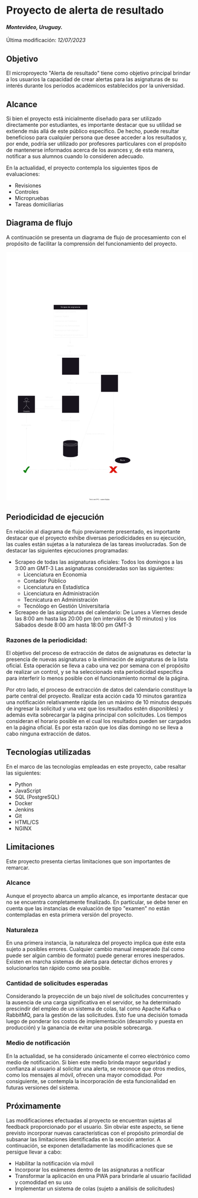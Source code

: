 # Proyecto de alerta de resultado
#### _Montevideo, Uruguay._
Última modificación: _12/07/2023_

## Objetivo
El microproyecto "Alerta de resultado" tiene como objetivo principal brindar a los usuarios la capacidad de crear alertas para las asignaturas de su interés durante los periodos académicos establecidos por la universidad.

## Alcance
Si bien el proyecto está inicialmente diseñado para ser utilizado directamente por estudiantes, es importante destacar que su utilidad se extiende más allá de este público específico. De hecho, puede resultar beneficioso para cualquier persona que desee acceder a los resultados y, por ende, podría ser utilizado por profesores particulares con el propósito de mantenerse informados acerca de los avances y, de esta manera, notificar a sus alumnos cuando lo consideren adecuado.

En la actualidad, el proyecto contempla los siguientes tipos de evaluaciones:
-  Revisiones
-  Controles
-  Micropruebas
-  Tareas domiciliarias

## Diagrama de flujo 
A continuación se presenta un diagrama de flujo de procesamiento con el propósito de facilitar la comprensión del funcionamiento del proyecto.

![Diagrama de flujo](./assets/diagrama-flujo.drawio.svg)

## Periodicidad de ejecución
En relación al diagrama de flujo previamente presentado, es importante destacar que el proyecto exhibe diversas periodicidades en su ejecución, las cuales están sujetas a la naturaleza de las tareas involucradas. 
Son de destacar las siguientes ejecuciones programadas:
- Scrapeo de todas las asignaturas oficiales: Todos los domingos a las 3:00 am GMT-3
Las asignaturas consideradas son las siguientes: 
    - Licenciatura en Economía
    - Contador Público
    - Licenciatura en Estadística 
    - Licenciatura en Administración
    - Tecnicatura en Administración
    - Tecnólogo en Gestión Universitaria
- Screapeo de las asignaturas del calendario: De Lunes a Viernes desde las 8:00 am hasta las 20:00 pm (en interválos de 10 minutos) y los Sábados desde 8:00 am hasta 18:00 pm GMT-3

### Razones de la periodicidad:

El objetivo del proceso de extracción de datos de asignaturas es detectar la presencia de nuevas asignaturas o la eliminación de asignaturas de la lista oficial. Esta operación se lleva a cabo una vez por semana con el propósito de realizar un control, y se ha seleccionado esta periodicidad específica para interferir lo menos posible con el funcionamiento normal de la página.

Por otro lado, el proceso de extracción de datos del calendario constituye la parte central del proyecto. Realizar esta acción cada 10 minutos garantiza una notificación relativamente rápida (en un máximo de 10 minutos después de ingresar la solicitud y una vez que los resultados estén disponibles) y además evita sobrecargar la página principal con solicitudes. Los tiempos consideran el horario posible en el cual los resultados pueden ser cargados en la página oficial. Es por esta razón que los días domingo no se lleva a cabo ninguna extracción de datos.

## Tecnologías utilizadas
En el marco de las tecnologías empleadas en este
proyecto, cabe resaltar las siguientes:
-  Python
-  JavaScript
-  SQL (PostgreSQL)
-  Docker
-  Jenkins
-  Git
-  HTML/CS
-  NGINX

## Limitaciones
Este proyecto presenta ciertas limitaciones que son importantes de remarcar.

### Alcance
Aunque el proyecto abarca un amplio alcance, es importante destacar que no se encuentra completamente finalizado. En particular, se debe tener en cuenta que las instancias de evaluación de tipo "examen" no están contempladas en esta primera versión del proyecto.

### Naturaleza
En una primera instancia, la naturaleza del proyecto implica que éste esta sujeto a posibles errores. Cualquier cambio manual inesperado (tal como puede ser algún cambio de formato) puede generar errores inesperados. 
Existen en marcha sistemas de alerta para detectar dichos errores y solucionarlos tan rápido como sea posible.

### Cantidad de solicitudes esperadas
Considerando la proyección de un bajo nivel de solicitudes concurrentes y la ausencia de una carga significativa en el servidor, se ha determinado prescindir del empleo de un sistema de colas, tal como Apache Kafka o RabbitMQ, para la gestión de las solicitudes.
Esto fue una decisión tomada luego de ponderar los costos de implementación (desarrollo y puesta en producción) y la ganancia de evitar una posible sobrecarga.

### Medio de notificación
En la actualidad, se ha considerado únicamente el correo electrónico como medio de notificación. Si bien este medio brinda mayor seguridad y confianza al usuario al solicitar una alerta, se reconoce que otros medios, como los mensajes al móvil, ofrecen una mayor comodidad. Por consiguiente, se contempla la incorporación de esta funcionalidad en futuras versiones del sistema.

## Próximamente
Las modificaciones efectuadas al proyecto se encuentran sujetas al feedback proporcionado por el usuario. Sin obviar este aspecto, se tiene previsto incorporar nuevas características con el propósito primordial de subsanar las limitaciones identificadas en la sección anterior. A continuación, se exponen detalladamente las modificaciones que se persigue llevar a cabo:
-  Habilitar la notificación vía móvil
-  Incorporar los exámenes dentro de las asignaturas a notificar
-  Transformar la aplicación en una PWA para brindarle al usuario facilidad y comodidad en su uso
-  Implementar un sistema de colas (sujeto a análisis de solicitudes)
